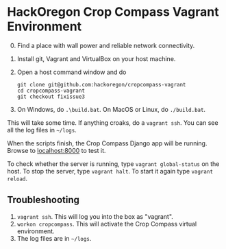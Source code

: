# HackOregon Crop Compass Vagrant Environment

0. Find a place with wall power and reliable network connectivity.
1. Install git, Vagrant and VirtualBox on your host machine.
2. Open a host command window and do

    ```
    git clone git@github.com:hackoregon/cropcompass-vagrant
    cd cropcompass-vagrant
    git checkout fixissue3
    ```
3. On Windows, do `.\build.bat`. On MacOS or Linux, do `./build.bat`.

This will take some time. If anything croaks, do a `vagrant ssh`. You can see all the log files in `~/logs`.

When the scripts finish, the Crop Compass Django app will be running. Browse to <localhost:8000> to test it.

To check whether the server is running, type `vagrant global-status` on the host. To stop the server, type `vagrant halt`. To start it again type `vagrant reload`.

## Troubleshooting
1. `vagrant ssh`. This will log you into the box as "vagrant".
2. `workon cropcompass`. This will activate the Crop Compass virtual environment.
3. The log files are in `~/logs`.

